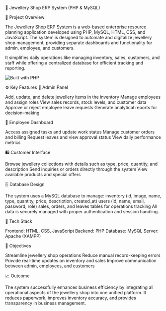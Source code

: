 💎 Jewellery Shop ERP System (PHP & MySQL)

🧩 Project Overview

The Jewellery Shop ERP System is a web-based enterprise resource planning application developed using PHP, MySQL, HTML, CSS, and JavaScript. The system is designed to automate and digitalize jewellery shop management, providing separate dashboards and functionality for admin, employee, and customers.

It simplifies daily operations like managing inventory, sales, customers, and staff while offering a centralized database for efficient tracking and reporting.

![Built with PHP](https://img.shields.io/badge/Built%20with-PHP-blue)


⚙️ Key Features
👑 Admin Panel

Add, update, and delete jewellery items in the inventory
Manage employees and assign roles
View sales records, stock levels, and customer data
Approve or reject employee leave requests
Generate analytical reports for decision-making

💼 Employee Dashboard

Access assigned tasks and update work status
Manage customer orders and billing
Request leaves and view approval status
View daily performance metrics

🛍️ Customer Interface

Browse jewellery collections with details such as type, price, quantity, and description
Send inquiries or orders directly through the system
View available products and special offers

🗄️ Database Design

The system uses a MySQL database to manage:
inventory (id, image, name, type, quantity, price, description, created_at)
users (id, name, email, password, role)
sales, orders, and leaves tables for operations tracking
All data is securely managed with proper authentication and session handling.

🧰 Tech Stack

Frontend: HTML, CSS, JavaScript
Backend: PHP
Database: MySQL
Server: Apache (XAMPP)

🎯 Objectives

Streamline jewellery shop operations
Reduce manual record-keeping errors
Provide real-time updates on inventory and sales
Improve communication between admin, employees, and customers

📈 Outcome

The system successfully enhances business efficiency by integrating all operational aspects of the jewellery shop into one unified platform. It reduces paperwork, improves inventory accuracy, and provides transparency in business management.
